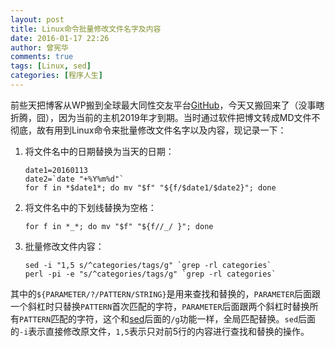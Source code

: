 ```yaml
---
layout: post
title: Linux命令批量修改文件名字及内容
date: 2016-01-17 22:26
author: 曾宪华
comments: true
tags: [Linux, sed]
categories: [程序人生]
---
```

<p>前些天把博客从WP搬到全球最大同性交友平台<span style="text-decoration: none;"><a href="https://github.com/" target="_blank">GitHub</a></span>，今天又搬回来了（没事瞎折腾，囧），因为当前的主机2019年才到期。当时通过软件把博文转成MD文件不彻底，故有用到Linux命令来批量修改文件名字以及内容，现记录一下：</p>
<ol>
	<li>将文件名中的日期替换为当天的日期：
<pre><code>date1=20160113
date2=`date "+%Y%m%d"`
for f in *$date1*; do mv "$f" "${f/$date1/$date2}"; done</code></pre>
</li>
	<li>将文件名中的下划线替换为空格：
<pre><code>for f in *_*; do mv "$f" "${f//_/ }"; done</code></pre>
</li>
	<li>批量修改文件内容：
<pre><code>sed -i "1,5 s/^categories/tags/g" `grep -rl categories`
perl -pi -e "s/^categories/tags/g" `grep -rl categories`</code></pre>
</li>
</ol>
<p>其中的<code>${PARAMETER/?/PATTERN/STRING}</code>是用来查找和替换的，<code>PARAMETER</code>后面跟一个斜杠时只替换<code>PATTERN</code>首次匹配的字符，<code>PARAMETER</code>后面跟两个斜杠时替换所有<code>PATTERN</code>匹配的字符，这个和<span style="text-decoration: none;"><a href="https://zh.wikipedia.org/wiki/Sed" target="_blank">sed</a></span>后面的<code>/g</code>功能一样，全局匹配替换。<code>sed</code>后面的<code>-i</code>表示直接修改原文件，<code>1,5</code>表示只对前5行的内容进行查找和替换的操作。</p>